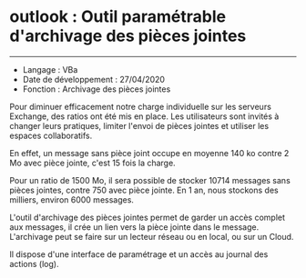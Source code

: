 # outlook : Outil paramétrable d'archivage des pièces jointes
----

- Langage : VBa
- Date de développement : 27/04/2020
- Fonction : Archivage des pièces jointes 

Pour diminuer efficacement notre charge individuelle sur les serveurs Exchange, des ratios ont été mis en place. Les utilisateurs sont invités à changer leurs pratiques, limiter l'envoi de pièces jointes et utiliser les espaces collaboratifs.

En effet, un message sans pièce joint occupe en moyenne 140 ko contre 2 Mo avec pièce jointe, c'est 15 fois la charge.

Pour un ratio de 1500 Mo, il sera possible de stocker 10714 messages sans pièces jointes, contre 750 avec pièce jointe. En 1 an, nous stockons des milliers, environ 6000 messages.

L'outil d'archivage des pièces jointes permet de garder un accès complet aux messages, il crée un lien vers la pièce jointe dans le message. L'archivage peut se faire sur un lecteur réseau ou en local, ou sur un Cloud.

Il dispose d'une interface de paramétrage et un accès au journal des actions (log).



